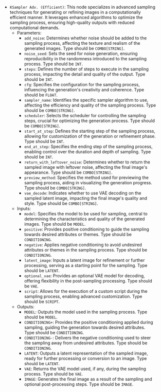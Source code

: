 - `KSampler Adv. (Efficient)`: This node specializes in advanced sampling techniques for generating or refining images in a computationally efficient manner. It leverages enhanced algorithms to optimize the sampling process, ensuring high-quality outputs with reduced computational demands.
    - Parameters:
        - `add_noise`: Determines whether noise should be added to the sampling process, affecting the texture and realism of the generated images. Type should be `COMBO[STRING]`.
        - `noise_seed`: Sets the seed for noise generation, ensuring reproducibility in the randomness introduced to the sampling process. Type should be `INT`.
        - `steps`: Defines the number of steps to execute in the sampling process, impacting the detail and quality of the output. Type should be `INT`.
        - `cfg`: Specifies the configuration for the sampling process, influencing the generation's creativity and coherence. Type should be `FLOAT`.
        - `sampler_name`: Identifies the specific sampler algorithm to use, affecting the efficiency and quality of the sampling process. Type should be `COMBO[STRING]`.
        - `scheduler`: Selects the scheduler for controlling the sampling steps, crucial for optimizing the generation process. Type should be `COMBO[STRING]`.
        - `start_at_step`: Defines the starting step of the sampling process, allowing for customization of the generation or refinement phase. Type should be `INT`.
        - `end_at_step`: Specifies the ending step of the sampling process, enabling control over the duration and depth of sampling. Type should be `INT`.
        - `return_with_leftover_noise`: Determines whether to return the sampled image with leftover noise, affecting the final image's appearance. Type should be `COMBO[STRING]`.
        - `preview_method`: Specifies the method used for previewing the sampling process, aiding in visualizing the generation progress. Type should be `COMBO[STRING]`.
        - `vae_decode`: Indicates whether to use VAE decoding on the sampled latent image, impacting the final image's quality and style. Type should be `COMBO[STRING]`.
    - Inputs:
        - `model`: Specifies the model to be used for sampling, central to determining the characteristics and quality of the generated images. Type should be `MODEL`.
        - `positive`: Provides positive conditioning to guide the sampling towards desired attributes or themes. Type should be `CONDITIONING`.
        - `negative`: Applies negative conditioning to avoid undesired attributes or themes in the sampling process. Type should be `CONDITIONING`.
        - `latent_image`: Inputs a latent image for refinement or further processing, serving as a starting point for the sampling. Type should be `LATENT`.
        - `optional_vae`: Provides an optional VAE model for decoding, offering flexibility in the post-sampling processing. Type should be `VAE`.
        - `script`: Allows for the execution of a custom script during the sampling process, enabling advanced customization. Type should be `SCRIPT`.
    - Outputs:
        - `MODEL`: Outputs the model used in the sampling process. Type should be `MODEL`.
        - `CONDITIONING+`: Provides the positive conditioning applied during sampling, guiding the generation towards desired attributes. Type should be `CONDITIONING`.
        - `CONDITIONING-`: Delivers the negative conditioning used to steer the sampling away from undesired attributes. Type should be `CONDITIONING`.
        - `LATENT`: Outputs a latent representation of the sampled image, ready for further processing or conversion to an image. Type should be `LATENT`.
        - `VAE`: Returns the VAE model used, if any, during the sampling process. Type should be `VAE`.
        - `IMAGE`: Generates the final image as a result of the sampling and optional post-processing steps. Type should be `IMAGE`.
